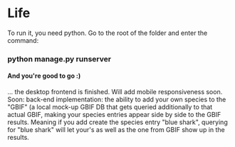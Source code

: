 # Life

To run it, you need python.
Go to the root of the folder and enter the command:

### python manage.py runserver

#### And you're good to go :)

... the desktop frontend is finished. Will add mobile responsiveness soon.
Soon: back-end implementation: the ability to add your own species to the "GBIF" (a local mock-up GBIF DB that gets queried additionally to that actual GBIF, making your species entries appear side by side to the GBIF results. Meaning if you add create the species entry "blue shark", querying for "blue shark" will let your's as well as the one from GBIF show up in the results.
